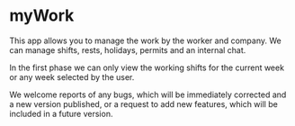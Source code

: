 # myWork

This app allows you to manage the work by the worker and company. We can manage shifts, rests, holidays, permits and an internal chat.

In the first phase we can only view the working shifts for the current week or any week selected by the user.

We welcome reports of any bugs, which will be immediately corrected and a new version published, or a request to add new features, which will be included in a future version.